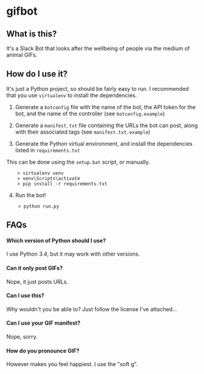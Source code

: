# gifbot

## What is this?

It's a Slack Bot that looks after the wellbeing of people via the medium of animal GIFs.

## How do I use it?

It's just a Python project, so should be fairly easy to run. I recommended that you use `virtualenv` to install the dependencies.

1) Generate a `botconfig` file with the name of the bot, the API token for the bot, and the name of the controller (see `botconfig.example`)

2) Generate a `manifest.txt` file containing the URLs the bot can post, along with their associated tags (see `manifest.txt.example`)
    
3) Generate the Python virtual environment, and install the dependencies listed in `requirements.txt`

This can be done using the `setup.bat` script, or manually.

		> virtualenv venv
		> venv\Scripts\activate
		> pip install -r requirements.txt 
			
4) Run the bot!

		> python run.py

## FAQs

#### Which version of Python should I use?

I use Python 3.4, but it may work with other versions.

#### Can it only post GIFs?

Nope, it just posts URLs.

#### Can I use this?

Why wouldn't you be able to? Just follow the license I've attached...

#### Can I use your GIF manifest?

Nope, sorry.

#### How do you pronounce GIF?

However makes you feel happiest. I use the "soft g".
